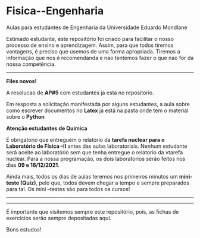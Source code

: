 # Fisica--Engenharia
Aulas para estudantes de Engenharia da Universidade Eduardo Mondlane

Estimado estudante, este repositório foi criado para facilitar o nosso processo de ensino e aprendizagem. Assim, para que todos tiremos vantagens, é preciso que usemos  de uma forma apropriada. Tiremos a informação que nos é recomendanda e nao tentemos fazer o que nao for da nossa competência.

---------------------------------------------------------------------------------------------------------------------------------------------------
**Files novos!**

A resolucao de **AP#5** com estudantes ja esta no repositorio.

Em resposta a solicitação manifestada por alguns estudantes, a aula sobre como escrever documentos no **Latex** ja está na pasta onde tem o material sobre o **Python**


**Atenção estudantes de Quimica**

É obrigatorio que entreguem o relatório da **tarefa nuclear para o Laboratório de Física –II** antes das aulas laboratoriais. Nenhum estudante será aceite ao laboratório sem que tenha entregue o relatorio da vtarefa nuclear.
Para a nossa programação, os dois laboratorios serão feitos nos dias **09 e 16/12/2021**.

Ainda mais, todos os dias de aulas teremos nos primeiros minutos um **mini-teste (Quiz)**, pelo que, todos devem chegar a tempo e sempre preparados para tal. Os mini –testes são para todos os cursos!

--------------------------------------------------------------------------------------------------------------------------------------------





----------------------------------------------------------------------------------------------------------------------------------------------------------------------------
É importante que visitemos sempre este repositório, pois,  as fichas de exercícios serão sempre depositadas aqui.


Bons estudos!
